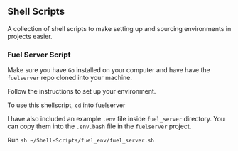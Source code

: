 ## Shell Scripts

A collection of shell scripts to make setting up and sourcing environments in projects easier.

### Fuel Server Script

Make sure you have `Go` installed on your computer and have have the `fuelserver` repo cloned into your machine.

Follow the instructions to set up your environment.

To use this shellscript, `cd` into fuelserver

I have also included an example `.env` file inside `fuel_server` directory. You can copy them into the `.env.bash` file in the `fuelserver` project.

Run `sh ~/Shell-Scripts/fuel_env/fuel_server.sh` 

